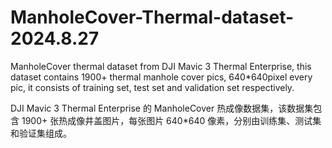 # ManholeCover-Thermal-dataset-2024.8.27
ManholeCover thermal dataset from DJI Mavic 3 Thermal Enterprise, this dataset contains 1900+ thermal manhole cover pics, 640*640pixel every pic, it consists of training set, test set and validation set respectively. 

DJI Mavic 3 Thermal Enterprise 的 ManholeCover 热成像数据集，该数据集包含 1900+ 张热成像井盖图片，每张图片 640*640 像素，分别由训练集、测试集和验证集组成。
